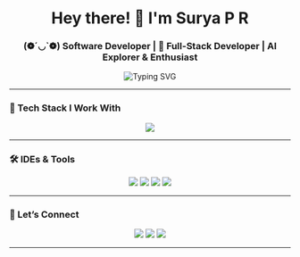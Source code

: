 <h1 align="center">Hey there! 👋 I'm Surya P R</h1>
<h3 align="center">(❁´◡`❁) Software Developer | 🚀 Full-Stack Developer | AI Explorer & Enthusiast</h3>

<p align="center">
  <img src="https://readme-typing-svg.demolab.com?font=Fira+Code&duration=3000&pause=1000&center=true&vCenter=true&width=435&lines=Sleep-deprived+%E2%9C%85+Code-obsessed+%F0%9F%92%BB;React+%2B+Node+%2B+Flask+lover+%F0%9F%94%A5;Always+debugging+life...+and+code" alt="Typing SVG" />
</p>

---

### 🔧 Tech Stack I Work With

<p align="center">
  <img src="https://skillicons.dev/icons?i=js,ts,react,next,nodejs,mongodb,flask,python,vite,html,css,tailwind,vscode,git,github" />
</p>

---


### 🛠 IDEs & Tools

<p align="center">
  <img src="https://img.shields.io/badge/VS%20Code-007ACC.svg?&style=for-the-badge&logo=visual-studio-code&logoColor=white" />
  <img src="https://img.shields.io/badge/Postman-FF6C37.svg?&style=for-the-badge&logo=postman&logoColor=white" />
  <img src="https://img.shields.io/badge/Git-F05032?style=for-the-badge&logo=git&logoColor=white" />
  <img src="https://img.shields.io/badge/Clerk-4526ff?style=for-the-badge&logo=clerk&logoColor=white" />
</p>

---

### 🔗 Let’s Connect

<p align="center">
  <a href="https://github.com/surya-5555"><img src="https://img.shields.io/badge/GitHub-171515.svg?&style=for-the-badge&logo=github&logoColor=white"/></a>
  <a href="https://www.linkedin.com/in/surya20075555"><img src="https://img.shields.io/badge/LinkedIn-0077B5.svg?&style=for-the-badge&logo=linkedin&logoColor=white"/></a>
  <a href="mailto:suryaravichandran5555@gmail.com"><img src="https://img.shields.io/badge/Gmail-D14836.svg?&style=for-the-badge&logo=gmail&logoColor=white"/></a>
</p>

---
